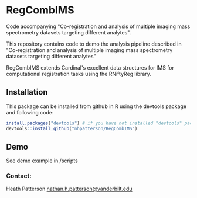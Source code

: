 # RegCombIMS
Code accompanying "Co-registration and analysis of multiple imaging mass spectrometry datasets targeting different analytes".

This repository contains code to demo the analysis pipeline described in "Co-registration and analysis of multiple imaging mass spectrometry datasets targeting different analytes"

RegCombIMS extends Cardinal's excellent data structures for IMS for computational registration tasks using the RNiftyReg library.

## Installation
This package can be installed from github in R using the devtools package and following code:

```R
install.packages("devtools") # if you have not installed "devtools" package
devtools::install_github("nhpatterson/RegCombIMS")
```

## Demo
See demo example  in /scripts

### Contact:
Heath Patterson nathan.h.patterson@vanderbilt.edu
